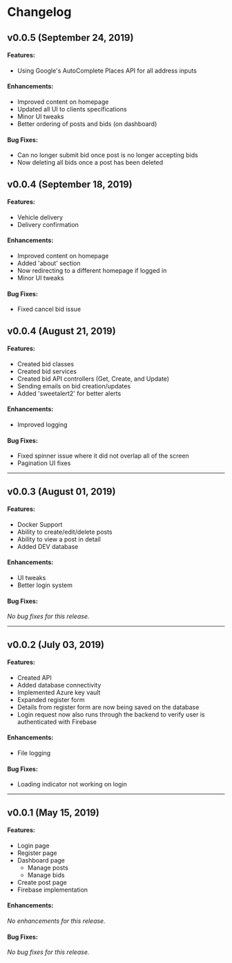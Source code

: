 # Changelog

## v0.0.5 (September 24, 2019)
#### Features:
- Using Google's AutoComplete Places API for all address inputs
#### Enhancements:
 - Improved content on homepage
 - Updated all UI to clients specifications
 - Minor UI tweaks
 - Better ordering of posts and bids (on dashboard)
#### Bug Fixes:
 - Can no longer submit bid once post is no longer accepting bids
 - Now deleting all bids once a post has been deleted

## v0.0.4 (September 18, 2019)
#### Features:
- Vehicle delivery
- Delivery confirmation
#### Enhancements:
 - Improved content on homepage
 - Added 'about' section
 - Now redirecting to a different homepage if logged in
 - Minor UI tweaks
#### Bug Fixes:
 - Fixed cancel bid issue

## v0.0.4 (August 21, 2019)
#### Features:
- Created bid classes
- Created bid services
- Created bid API controllers (Get, Create, and Update)
- Sending emails on bid creation/updates
- Added 'sweetalert2' for better alerts
#### Enhancements:
 - Improved logging
#### Bug Fixes:
 - Fixed spinner issue where it did not overlap all of the screen
 - Pagination UI fixes

---
## v0.0.3 (August 01, 2019)
#### Features:
 - Docker Support
 - Ability to create/edit/delete posts
 - Ability to view a post in detail 
 - Added DEV database
#### Enhancements:
 - UI tweaks
 - Better login system
#### Bug Fixes:
*No bug fixes for this release.*

---
## v0.0.2 (July 03, 2019)
#### Features:
 - Created API
 - Added database connectivity
 - Implemented Azure key vault
 - Expanded register form
 - Details from register form are now being saved on the database
 - Login request now also runs through the backend to verify user is authenticated with Firebase
#### Enhancements:
 - File logging

#### Bug Fixes:
 - Loading indicator not working on login

---

## v0.0.1 (May 15, 2019)
#### Features:
 - Login page
 - Register page
 - Dashboard page
    - Manage posts
    - Manage bids
 - Create post page
 - Firebase implementation 
#### Enhancements:
*No enhancements for this release.*

#### Bug Fixes:
*No bug fixes for this release.*